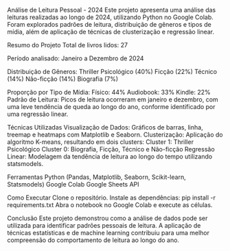 Análise de Leitura Pessoal - 2024
Este projeto apresenta uma análise das leituras realizadas ao longo de 2024, utilizando Python no Google Colab. 
Foram explorados padrões de leitura, distribuição de gêneros e tipos de mídia, além de aplicação de técnicas de clusterização e regressão linear.

Resumo do Projeto
Total de livros lidos: 27

Período analisado: Janeiro a Dezembro de 2024

Distribuição de Gêneros:
Thriller Psicológico (40%)
Ficção (22%)
Técnico (14%)
Não-ficção (14%)
Biografia (7%)

Proporção por Tipo de Mídia:
Físico: 44%
Audiobook: 33%
Kindle: 22%
Padrão de Leitura:
Picos de leitura ocorreram em janeiro e dezembro, com uma leve tendência de queda ao longo do ano, conforme identificado por uma regressão linear.

Técnicas Utilizadas
Visualização de Dados: Gráficos de barras, linha, treemap e heatmaps com Matplotlib e Seaborn.
Clusterização:
Aplicação do algoritmo K-means, resultando em dois clusters:
Cluster 1: Thriller Psicológico
Cluster 0: Biografia, Ficção, Técnico e Não-ficção
Regressão Linear: Modelagem da tendência de leitura ao longo do tempo utilizando statsmodels.

Ferramentas
Python (Pandas, Matplotlib, Seaborn, Scikit-learn, Statsmodels)
Google Colab
Google Sheets API

Como Executar
Clone o repositório.
Instale as dependências:
pip install -r requirements.txt
Abra o notebook no Google Colab e execute as células.

Conclusão
Este projeto demonstrou como a análise de dados pode ser utilizada para identificar padrões pessoais de leitura. 
A aplicação de técnicas estatísticas e de machine learning contribuiu para uma melhor compreensão do comportamento de leitura ao longo do ano.

